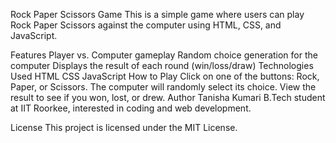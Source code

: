Rock Paper Scissors Game
This is a simple game where users can play Rock Paper Scissors against the computer using HTML, CSS, and JavaScript.

Features
Player vs. Computer gameplay
Random choice generation for the computer
Displays the result of each round (win/loss/draw)
Technologies Used
HTML
CSS
JavaScript
How to Play
Click on one of the buttons: Rock, Paper, or Scissors.
The computer will randomly select its choice.
View the result to see if you won, lost, or drew.
Author
Tanisha Kumari
B.Tech student at IIT Roorkee, interested in coding and web development.

License
This project is licensed under the MIT License.
